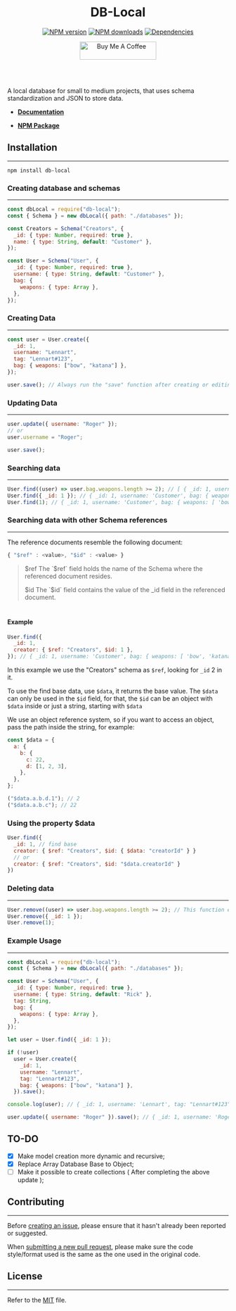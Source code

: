 <div align="center">
	<h1>DB-Local</h1>
	<p>
		<a href="https://www.npmjs.com/package/db-local"><img src="https://img.shields.io/npm/v/db-local.svg?color=3884FF&label=npm" alt="NPM version" /></a>
	<a href="https://www.npmjs.com/package/db-local"><img src="https://img.shields.io/npm/dt/db-local.svg?color=3884FF" alt="NPM downloads" /></a>
	<a href="https://www.npmjs.com/package/db-local"><img src="https://img.shields.io/badge/dependencies-0-brightgreen?color=3884FF" alt="Dependencies" /></a>
	</p>
	<p>
		<a href="https://www.buymeacoffee.com/lenxsr" target="_blank"><img src="https://cdn.buymeacoffee.com/buttons/default-blue.png" alt="Buy Me A Coffee" height="41" width="174"></a>
	</p>
	<br><br>
</div>

A local database for small to medium projects, that uses schema standardization and JSON to store data.

- **[Documentation](https://lenn.gitbook.io/db-local/starting)**

- **[NPM Package](https://npmjs.com/package/db-local)**

## Installation

---

```
npm install db-local
```

### Creating database and schemas

---

```js
const dbLocal = require("db-local");
const { Schema } = new dbLocal({ path: "./databases" });

const Creators = Schema("Creators", {
  _id: { type: Number, required: true },
  name: { type: String, default: "Customer" },
});

const User = Schema("User", {
  _id: { type: Number, required: true },
  username: { type: String, default: "Customer" },
  bag: {
    weapons: { type: Array },
  },
});
```

### Creating Data

---

```js
const user = User.create({
  _id: 1,
  username: "Lennart",
  tag: "Lennart#123",
  bag: { weapons: ["bow", "katana"] },
});

user.save(); // Always run the "save" function after creating or editing a user
```

### Updating Data

---

```js
user.update({ username: "Roger" });
// or
user.username = "Roger";

user.save();
```

### Searching data

---

```js
User.find((user) => user.bag.weapons.length >= 2); // [ { _id: 1, username: 'Customer', bag: { weapons: [ 'bow', 'katana' ] } }, { _id: 2, username: 'Customer 2', bag: { weapons: [ 'bow', 'katana', 'javascript' ] } } ]
User.find({ _id: 1 }); // { _id: 1, username: 'Customer', bag: { weapons: [ 'bow', 'katana' ] } }
User.find(1); // { _id: 1, username: 'Customer', bag: { weapons: [ 'bow', 'katana' ] } }
```

### Searching data with other Schema references

---

The reference documents resemble the following document:

```js
{ "$ref" : <value>, "$id" : <value> }
```

> $ref
>    The `$ref` field holds the name of the Schema where the referenced document resides.
>
> $id
>    The `$id` field contains the value of the \_id field in the referenced document.

#

#### Example

```js
User.find({
  _id: 1,
  creator: { $ref: "Creators", $id: 1 },
}); // { _id: 1, username: 'Customer', bag: { weapons: [ 'bow', 'katana' ] }, creator: { _id: 2, name: 'Lennart' } }
```

In this example we use the "Creators" schema as `$ref`, looking for `_id` 2 in it.

To use the find base data, use `$data`, it returns the base value.
The `$data` can only be used in the `$id` field, for that, the `$id` can be an object with `$data` inside or just a string, starting with `$data`

We use an object reference system, so if you want to access an object, pass the path inside the string, for example:

```js
const $data = {
  a: {
    b: {
      c: 22,
      d: [1, 2, 3],
    },
  },
};

("$data.a.b.d.1"); // 2
("$data.a.b.c"); // 22
```

### Using the property $data

```js
User.find({
  _id: 1, // find base
  creator: { $ref: "Creators", $id: { $data: "creatorId" } }
  // or
  creator: { $ref: "Creators", $id: "$data.creatorId" }
})
```

### Deleting data

---

```js
User.remove((user) => user.bag.weapons.length >= 2); // This function example removes multiple objects at once, be careful with usage.
User.remove({ _id: 1 });
User.remove(1);
```

###

### Example Usage

---

```js
const dbLocal = require("db-local");
const { Schema } = new dbLocal({ path: "./databases" });

const User = Schema("User", {
  _id: { type: Number, required: true },
  username: { type: String, default: "Rick" },
  tag: String,
  bag: {
    weapons: { type: Array },
  },
});

let user = User.find({ _id: 1 });

if (!user)
  user = User.create({
    _id: 1,
    username: "Lennart",
    tag: "Lennart#123",
    bag: { weapons: ["bow", "katana"] },
  }).save();

console.log(user); // { _id: 1, username: 'Lennart', tag: "Lennart#123" bag: { weapons: [ 'bow', 'katana' ] } }

user.update({ username: "Roger" }).save(); // { _id: 1, username: 'Roger', tag: "Lennart#123", bag: { weapons: [ 'bow', 'katana' ] } }
```

## TO-DO

- [x] Make model creation more dynamic and recursive;
- [x] Replace Array Database Base to Object;
- [ ] Make it possible to create collections ( After completing the above update );

## Contributing

---

Before [creating an issue](https://github.com/Lenn-xsr/db-local/issues), please ensure that it hasn't already been reported or suggested.

When [submitting a new pull request](https://github.com/Lenn-xsr/db-local/pulls), please make sure the code style/format used is the same as the one used in the original code.

## License

---

Refer to the [MIT](https://choosealicense.com/licenses/mit/) file.
